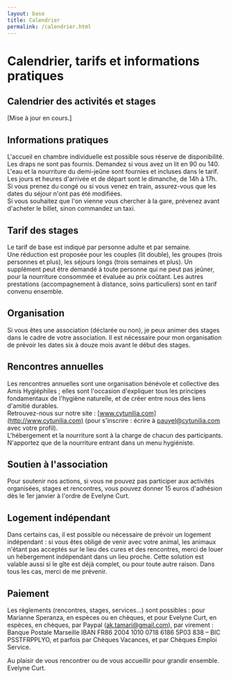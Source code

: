 ```yaml
---
layout: base
title: Calendrier
permalink: /calendrier.html
---
```


# Calendrier, tarifs et informations pratiques

## Calendrier des activités et stages
[Mise à jour en cours.]

## Informations pratiques
L'accueil en chambre individuelle est possible sous réserve de disponibilité.  
Les draps ne sont pas fournis. Demandez si vous avez un lit en 90 ou 140.  
L'eau et la nourriture du demi-jeûne sont fournies et incluses dans le tarif.  
Les jours et heures d'arrivée et de départ sont le dimanche, de 14h à 17h.  
Si vous prenez du congé ou si vous venez en train, assurez-vous que les dates du séjour n'ont pas été modifiées.  
Si vous souhaitez que l'on vienne vous chercher à la gare, prévenez avant d'acheter le billet, sinon commandez un taxi.

## Tarif des stages
Le tarif de base est indiqué par personne adulte et par semaine.  
Une réduction est proposée pour les couples (lit double), les groupes (trois personnes et plus), les séjours longs (trois semaines et plus). Un supplément peut être demandé à toute personne qui ne peut pas jeûner, pour la nourriture consommée et évaluée au prix coûtant. Les autres prestations (accompagnement à distance, soins particuliers) sont en tarif convenu ensemble.

## Organisation
Si vous êtes une association (déclarée ou non), je peux animer des stages dans le cadre de votre association. Il est nécessaire pour mon organisation de prévoir les dates six à douze mois avant le début des stages.

## Rencontres annuelles
Les rencontres annuelles sont une organisation bénévole et collective des Amis Hygiéphiles ; elles sont l'occasion d'expliquer tous les principes fondamentaux de l'hygiène naturelle, et de créer entre nous des liens d'amitié durables.  
Retrouvez-nous sur notre site : [www.cytunilia.com](http://www.cytunilia.com) (pour s'inscrire : écrire à pauyel@cytunilia.com avec votre profil).  
L'hébergement et la nourriture sont à la charge de chacun des participants. N'apportez que de la nourriture entrant dans un menu hygiéniste.  

## Soutien à l'association
Pour soutenir nos actions, si vous ne pouvez pas participer aux activités organisées, stages et rencontres, vous pouvez donner 15 euros d'adhésion dès le 1er janvier à l'ordre de Evelyne Curt.

## Logement indépendant
Dans certains cas, il est possible ou nécessaire de prévoir un logement indépendant : si vous êtes obligé de venir avec votre animal, les animaux n'étant pas acceptés sur le lieu des cures et des rencontres, merci de louer un hébergement indépendant dans un lieu proche. Cette solution est valable aussi si le gîte est déjà complet, ou pour toute autre raison. Dans tous les cas, merci de me prévenir.

## Paiement
Les règlements (rencontres, stages, services...) sont possibles : pour Marianne Speranza, en espèces ou en chèques, et pour Evelyne Curt, en espèces, en chèques, par Paypal (ak.tamari@gmail.com), par virement : Banque Postale Marseille IBAN FR86 2004 1010 0718 6186 5P03 838 – BIC PSSTFRPPLYO, et parfois par Chèques Vacances, et par Chèques Emploi Service.

Au plaisir de vous rencontrer ou de vous accueillir pour grandir ensemble.  
Evelyne Curt.
